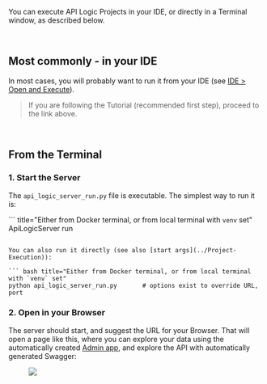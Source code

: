 You can execute API Logic Projects in your IDE, or directly in a Terminal window, as described below.

&nbsp;

## Most commonly - in your IDE

In most cases, you will probably want to run it from your IDE (see [IDE > Open and Execute](../IDE-Execute)).  

> If you are following the Tutorial (recommended first step), proceed to the link above.

&nbsp;

## From the Terminal

### 1. Start the Server

The `api_logic_server_run.py` file is executable.  The simplest way to run it is:

``` title="Either from Docker terminal, or from local terminal with `venv` set"
ApiLogicServer run
```

You can also run it directly (see also [start args](../Project-Execution)):

``` bash title="Either from Docker terminal, or from local terminal with `venv` set"
python api_logic_server_run.py       # options exist to override URL, port
```

### 2. Open in your Browser

The server should start, and suggest the URL for your Browser.  That will open a page like this, where you can explore your data using the automatically created [Admin app](../Admin-Tour), and explore the API with automatically generated Swagger:

<figure><img src="https://github.com/valhuber/apilogicserver/wiki/images/ui-admin/admin-home.png?raw=true"></figure>


